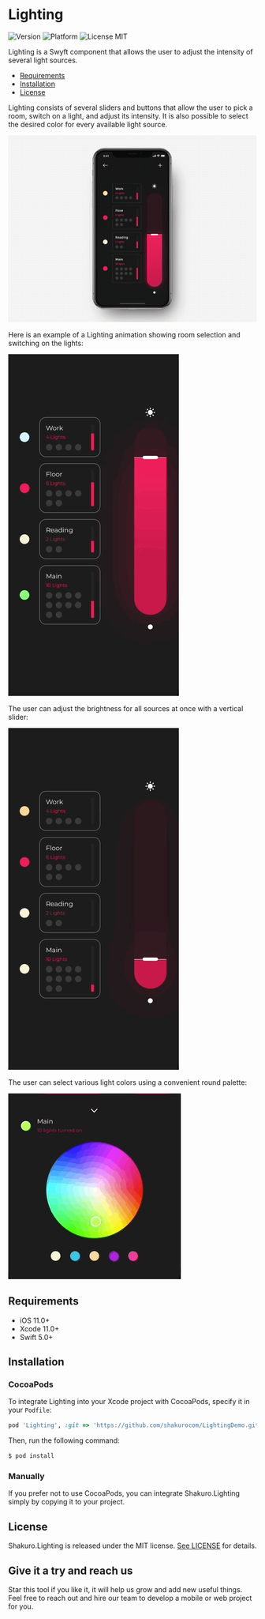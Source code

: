 <br><br>
# Lighting
![Version](https://img.shields.io/badge/version-1.0.0-blue.svg)
![Platform](https://img.shields.io/badge/platform-iOS-lightgrey.svg)
![License MIT](https://img.shields.io/badge/license-MIT-green.svg)

Lighting is a Swyft component that allows the user to adjust the intensity of several light sources. 

- [Requirements](#requirements)
- [Installation](#installation)
- [License](#license)

Lighting consists of several sliders and buttons that allow the user to pick a room, switch on a light, and adjust its intensity. It is also possible to select the desired color for every available light source. 

![](Resources/lighting-control.gif)

Here is an example of a Lighting animation showing room selection and switching on the lights:

![](Resources/selectedPlaces.gif)

The user can adjust the brightness for all sources at once with a vertical slider:

![](Resources/changedSliderValue.gif)

The user can select various light colors using a convenient round palette:

![](Resources/changedColor.gif)

## Requirements

- iOS 11.0+
- Xcode 11.0+
- Swift 5.0+

## Installation

### CocoaPods

To integrate Lighting into your Xcode project with CocoaPods, specify it in your `Podfile`:

```ruby
pod 'Lighting', :git => 'https://github.com/shakurocom/LightingDemo.git', :commit => 2c406f7e7400188bc4dcbfab346a30bbec7ebb07
```

Then, run the following command:

```bash
$ pod install
```

### Manually

If you prefer not to use CocoaPods, you can integrate Shakuro.Lighting simply by copying it to your project.

## License

Shakuro.Lighting is released under the MIT license. [See LICENSE](https://github.com/shakurocom/ScrollableTabs/blob/master/LICENSE.md) for details.

## Give it a try and reach us

Star this tool if you like it, it will help us grow and add new useful things. 
Feel free to reach out and hire our team to develop a mobile or web project for you.


